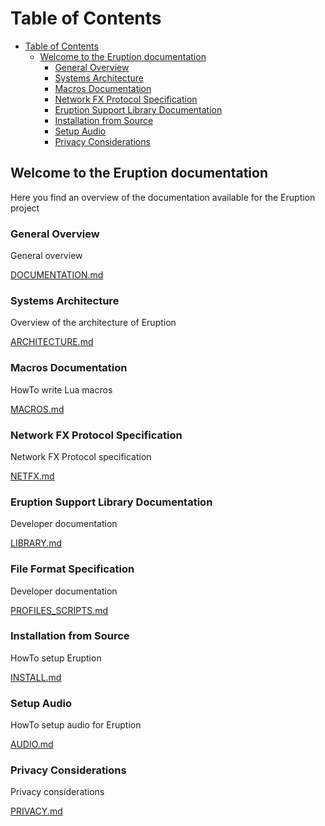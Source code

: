 # Table of Contents

- [Table of Contents](#table-of-contents)
  - [Welcome to the Eruption documentation](#welcome-to-the-eruption-documentation)
    - [General Overview](#general-overview)
    - [Systems Architecture](#systems-architecture)
    - [Macros Documentation](#macros-documentation)
    - [Network FX Protocol Specification](#network-fx-protocol-specification)
    - [Eruption Support Library Documentation](#eruption-support-library-documentation)
    - [Installation from Source](#installation-from-source)
    - [Setup Audio](#setup-audio)
    - [Privacy Considerations](#privacy-considerations)

## Welcome to the Eruption documentation

Here you find an overview of the documentation available for the Eruption project

### General Overview

General overview

[DOCUMENTATION.md](DOCUMENTATION.md)

### Systems Architecture

Overview of the architecture of Eruption

[ARCHITECTURE.md](ARCHITECTURE.md)

### Macros Documentation

HowTo write Lua macros

[MACROS.md](MACROS.md)

### Network FX Protocol Specification

Network FX Protocol specification

[NETFX.md](NETFX.md)

### Eruption Support Library Documentation

Developer documentation

[LIBRARY.md](LIBRARY.md)

### File Format Specification

Developer documentation

[PROFILES_SCRIPTS.md](PROFILES_SCRIPTS.md)

### Installation from Source

HowTo setup Eruption

[INSTALL.md](INSTALL.md)

### Setup Audio

HowTo setup audio for Eruption

[AUDIO.md](AUDIO.md)

### Privacy Considerations

Privacy considerations

[PRIVACY.md](PRIVACY.md)
